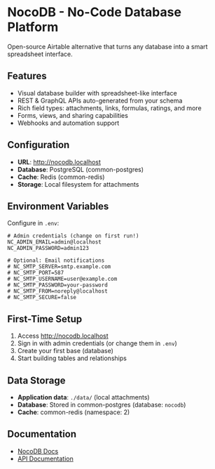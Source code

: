 # NocoDB - No-Code Database Platform

Open-source Airtable alternative that turns any database into a smart spreadsheet interface.

## Features

- Visual database builder with spreadsheet-like interface
- REST & GraphQL APIs auto-generated from your schema
- Rich field types: attachments, links, formulas, ratings, and more
- Forms, views, and sharing capabilities
- Webhooks and automation support

## Configuration

- **URL**: http://nocodb.localhost
- **Database**: PostgreSQL (common-postgres)
- **Cache**: Redis (common-redis)
- **Storage**: Local filesystem for attachments

## Environment Variables

Configure in `.env`:

```env
# Admin credentials (change on first run!)
NC_ADMIN_EMAIL=admin@localhost
NC_ADMIN_PASSWORD=admin123

# Optional: Email notifications
# NC_SMTP_SERVER=smtp.example.com
# NC_SMTP_PORT=587
# NC_SMTP_USERNAME=user@example.com
# NC_SMTP_PASSWORD=your-password
# NC_SMTP_FROM=noreply@localhost
# NC_SMTP_SECURE=false
```

## First-Time Setup

1. Access http://nocodb.localhost
2. Sign in with admin credentials (or change them in `.env`)
3. Create your first base (database)
4. Start building tables and relationships

## Data Storage

- **Application data**: `./data/` (local attachments)
- **Database**: Stored in common-postgres (database: `nocodb`)
- **Cache**: common-redis (namespace: 2)

## Documentation

- [NocoDB Docs](https://docs.nocodb.com/)
- [API Documentation](https://docs.nocodb.com/developer-resources/rest-apis)
